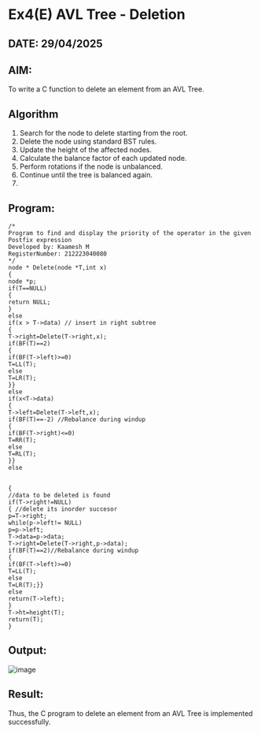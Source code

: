 # Ex4(E) AVL Tree - Deletion
## DATE: 29/04/2025
## AIM:
To write a C function to delete an element from an AVL Tree.
## Algorithm
1. Search for the node to delete starting from the root. 
2. Delete the node using standard BST rules. 
3. Update the height of the affected nodes. 
4. Calculate the balance factor of each updated node. 
5. Perform rotations if the node is unbalanced. 
6. Continue until the tree is balanced again.
7. 
## Program:
```
/*
Program to find and display the priority of the operator in the given Postfix expression
Developed by: Kaamesh M
RegisterNumber: 212223040080
*/
node * Delete(node *T,int x) 
{ 
node *p; 
if(T==NULL) 
{ 
return NULL; 
} 
else 
if(x > T->data) // insert in right subtree 
{ 
T->right=Delete(T->right,x); 
if(BF(T)==2) 
{ 
if(BF(T->left)>=0) 
T=LL(T); 
else 
T=LR(T); 
}} 
else 
if(x<T->data) 
{ 
T->left=Delete(T->left,x); 
if(BF(T)==-2) //Rebalance during windup 
{ 
if(BF(T->right)<=0) 
T=RR(T); 
else 
T=RL(T); 
}} 
else 
  
  
{ 
//data to be deleted is found 
if(T->right!=NULL) 
{ //delete its inorder succesor 
p=T->right; 
while(p->left!= NULL) 
p=p->left; 
T->data=p->data; 
T->right=Delete(T->right,p->data); 
if(BF(T)==2)//Rebalance during windup 
{ 
if(BF(T->left)>=0) 
T=LL(T); 
else 
T=LR(T);}} 
else 
return(T->left); 
} 
T->ht=height(T); 
return(T); 
} 
```

## Output:
![image](https://github.com/user-attachments/assets/9483ef24-e2a3-4f53-8584-87920281ce22)



## Result:

Thus, the C program to delete an element from an AVL Tree is implemented successfully.
